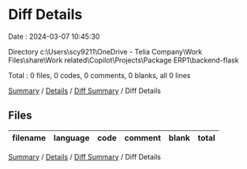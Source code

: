 # Diff Details

Date : 2024-03-07 10:45:30

Directory c:\\Users\\scy9211\\OneDrive - Telia Company\\Work Files\\share\\Work related\\Copilot\\Projects\\Package ERP1\\backend-flask

Total : 0 files,  0 codes, 0 comments, 0 blanks, all 0 lines

[Summary](results.md) / [Details](details.md) / [Diff Summary](diff.md) / Diff Details

## Files
| filename | language | code | comment | blank | total |
| :--- | :--- | ---: | ---: | ---: | ---: |

[Summary](results.md) / [Details](details.md) / [Diff Summary](diff.md) / Diff Details